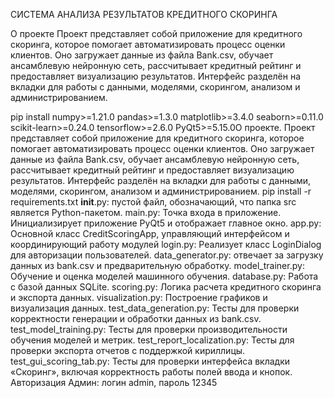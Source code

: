 СИСТЕМА АНАЛИЗА РЕЗУЛЬТАТОВ КРЕДИТНОГО СКОРИНГА

О проекте
Проект представляет собой приложение для кредитного скоринга, которое помогает автоматизировать процесс оценки клиентов. Оно загружает данные из файла Bank.csv, обучает ансамблевую нейронную сеть, рассчитывает кредитный рейтинг и предоставляет визуализацию результатов. Интерфейс разделён на вкладки для работы с данными, моделями, скорингом, анализом и администрированием.


pip install numpy>=1.21.0 pandas>=1.3.0 matplotlib>=3.4.0 seaborn>=0.11.0 scikit-learn>=0.24.0 tensorflow>=2.6.0 PyQt5>=5.15.0О проекте. Проект представляет собой приложение для кредитного скоринга, которое помогает автоматизировать процесс оценки клиентов. Оно загружает данные из файла Bank.csv, обучает ансамблевую нейронную сеть, рассчитывает кредитный рейтинг и предоставляет визуализацию результатов. Интерфейс разделён на вкладки для работы с данными, моделями, скорингом, анализом и администрированием.
pip install -r requirements.txt
__init__.py: пустой файл, обозначающий, что папка src является Python-пакетом.
main.py: Точка входа в приложение. Инициализирует приложение PyQt5 и отображает главное окно.
app.py: Основной класс CreditScoringApp, управляющий интерфейсом и координирующий работу модулей
login.py: Реализует класс LoginDialog для авторизации пользователей.
data_generator.py: отвечает за загрузку данных из bank.csv и предварительную обработку. 
model_trainer.py: Обучение и оценка моделей машинного обучения.
database.py: Работа с базой данных SQLite.
scoring.py: Логика расчета кредитного скоринга и экспорта данных.
visualization.py: Построение графиков и визуализация данных.
test_data_generation.py: Тесты для проверки корректности генерации и обработки данных из bank.csv.
test_model_training.py: Тесты для проверки производительности обучения моделей и метрик.
test_report_localization.py: Тесты для проверки экспорта отчетов с поддержкой кириллицы.
test_gui_scoring_tab.py: Тесты для проверки интерфейса вкладки «Скоринг», включая корректность работы полей ввода и кнопок.
Авторизация
Админ: логин admin, пароль 12345

